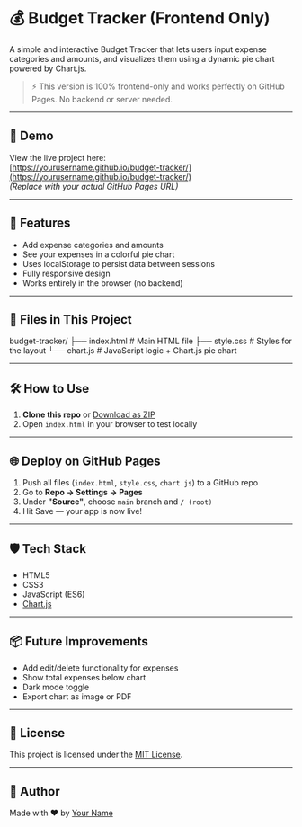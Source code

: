 # 💰 Budget Tracker (Frontend Only)

A simple and interactive Budget Tracker that lets users input expense categories and amounts, and visualizes them using a dynamic pie chart powered by Chart.js.

> ⚡ This version is 100% frontend-only and works perfectly on GitHub Pages. No backend or server needed.

---

## 🚀 Demo

View the live project here:  
[https://yourusername.github.io/budget-tracker/](https://yourusername.github.io/budget-tracker/)  
*(Replace with your actual GitHub Pages URL)*

---

## 📸 Features

- Add expense categories and amounts
- See your expenses in a colorful pie chart
- Uses localStorage to persist data between sessions
- Fully responsive design
- Works entirely in the browser (no backend)

---

## 📁 Files in This Project

budget-tracker/
├── index.html # Main HTML file
├── style.css # Styles for the layout
└── chart.js # JavaScript logic + Chart.js pie chart


---

## 🛠️ How to Use

1. **Clone this repo** or [Download as ZIP](https://github.com/yourusername/budget-tracker/archive/refs/heads/main.zip)
2. Open `index.html` in your browser to test locally

---

## 🌐 Deploy on GitHub Pages

1. Push all files (`index.html`, `style.css`, `chart.js`) to a GitHub repo
2. Go to **Repo → Settings → Pages**
3. Under **"Source"**, choose `main` branch and `/ (root)`
4. Hit Save — your app is now live!

---

## 🛡️ Tech Stack

- HTML5
- CSS3
- JavaScript (ES6)
- [Chart.js](https://www.chartjs.org/)

---

## 📦 Future Improvements

- Add edit/delete functionality for expenses
- Show total expenses below chart
- Dark mode toggle
- Export chart as image or PDF

---

## 📝 License

This project is licensed under the [MIT License](LICENSE).

---

## 👤 Author

Made with ❤️ by [Your Name](https://github.com/yourusername)
